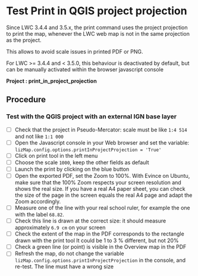 # Test Print in QGIS project projection

Since LWC 3.4.4 and 3.5.x, the print command uses the project projection to print the map,
whenever the LWC web map is not in the same projection as the project.

This allows to avoid scale issues in printed PDF or PNG.

For LWC >= 3.4.4 and < 3.5.0, this behaviour is deactivated by default, but can
be manually activated within the browser javascript console

**Project : print_in_project_projection**

## Procedure

### Test with the QGIS project with an external IGN base layer

* [ ] Check that the project in Pseudo-Mercator: scale must be like `1:4 514` and not like `1:1 000`
* [ ] Open the Javascript console in your Web browser and set the variable: `lizMap.config.options.printInProjectProjection = 'True'`
* [ ] Click on print tool in the left menu
* [ ] Choose the scale `1000`, keep the other fields as default
* [ ] Launch the print by clicking on the blue button
* [ ] Open the exported PDF, set the Zoom to 100%.
With Evince on Ubuntu, make sure that the 100% Zoom respects your screen resolution and shows the real size.
If you have a real A4 paper sheet, you can check the size of the page in the screen equals the real A4 page
and adapt the Zoom accordingly.
* [ ] Measure one of the line with your real school ruler, for example the one with the label `68.82`.
* [ ] Check this line is drawn at the correct size: it should measure approximately `6.9 cm` on your screen
* [ ] Check the extent of the map in the PDF corresponds to the rectangle drawn with the print tool
It could be 1 to 3 % different, but not 20%
* [ ] Check a green line (or point) is visible in the Overview map in the PDF
* [ ] Refresh the map, do not change the variable `lizMap.config.options.printInProjectProjection` in the console, and re-test. The line must have a wrong size
